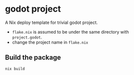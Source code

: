 # godot project
A Nix deploy template for trivial godot project.

+ `flake.nix` is assumed to be under the same directory with `project.godot`.
+ change the project name in `flake.nix`

## Build the package
```
nix build
```
